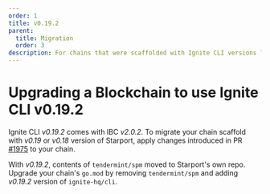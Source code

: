 ```yaml
---
order: 1
title: v0.19.2
parent:
  title: Migration
  order: 3
description: For chains that were scaffolded with Ignite CLI versions lower than v0.19.2, changes are required to use Ignite CLI v0.19.2. 
---
```


# Upgrading a Blockchain to use Ignite CLI v0.19.2

Ignite CLI _v0.19.2_ comes with IBC _v2.0.2_. To migrate your chain scaffold with _v0.19_ or _v0.18_ version of Starport, apply changes introduced in PR [#1975](https://github.com/ignite-hq/cli/pull/1975/files) to your chain.

With _v0.19.2_, contents of `tendermint/spm` moved to Starport's own repo. Upgrade your chain's `go.mod` by removing `tendermint/spm` and adding _v0.19.2_ version of `ignite-hq/cli`.
